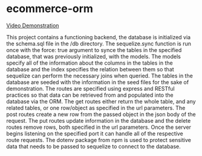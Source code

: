 # ecommerce-orm

[Video Demonstration](https://drive.google.com/file/d/1sPzjUx3zMG_68jJsp-KhwmvNKKjo0XBR/view)

This project contains a functioning backend, the database is initialized via the schema.sql
file in the /db directory. The sequelize.sync function is run once with the force: true
argument to synce the tables in the specified database, that was previously initialized,
with the models. The models specify all of the information about the columns in the 
tables in the database and the index specifies the relation between them so that 
sequelize can perform the necessary joins when queried. The tables in the database are
seeded with the information in the seed files for the sake of demonstration. The routes are 
specified using express and RESTful practices so that data can be retrieved from and populated
into the database via the ORM. The get routes either return the whole table, and any related
tables, or one row/object as specified in the url parameters. The post routes create a new
row from the passed object in the json body of the request. The put routes update information
in the database and the delete routes remove rows, both specified in the url parameters.
Once the server begins listening on the specified port it can handle all of the respective
route requests. The dotenv package from npm is used to protect sensitive data that needs to
be passed to sequelize to connect to the database.